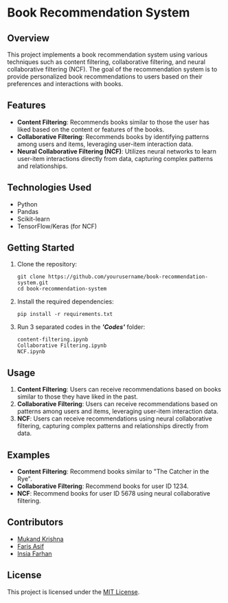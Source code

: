 # Book Recommendation System

## Overview
This project implements a book recommendation system using various techniques such as content filtering, collaborative filtering, and neural collaborative filtering (NCF). 
The goal of the recommendation system is to provide personalized book recommendations to users based on their preferences and interactions with books.

## Features
- **Content Filtering**: Recommends books similar to those the user has liked based on the content or features of the books.
- **Collaborative Filtering**: Recommends books by identifying patterns among users and items, leveraging user-item interaction data.
- **Neural Collaborative Filtering (NCF)**: Utilizes neural networks to learn user-item interactions directly from data, capturing complex patterns and relationships.

## Technologies Used
- Python
- Pandas
- Scikit-learn
- TensorFlow/Keras (for NCF)

## Getting Started
1. Clone the repository:
    ```
    git clone https://github.com/yourusername/book-recommendation-system.git
    cd book-recommendation-system
    ```
2. Install the required dependencies:

    ```
    pip install -r requirements.txt
    ```
3. Run 3 separated codes in the ***'Codes'*** folder:

    ```
    content-filtering.ipynb
    Collaborative Filtering.ipynb
    NCF.ipynb
    ```

## Usage
1. **Content Filtering**: Users can receive recommendations based on books similar to those they have liked in the past. 
2. **Collaborative Filtering**: Users can receive recommendations based on patterns among users and items, leveraging user-item interaction data.
3. **NCF**: Users can receive recommendations using neural collaborative filtering, capturing complex patterns and relationships directly from data.

## Examples
- **Content Filtering**: Recommend books similar to "The Catcher in the Rye".
- **Collaborative Filtering**: Recommend books for user ID 1234.
- **NCF**: Recommend books for user ID 5678 using neural collaborative filtering.

## Contributors
- [Mukand Krishna](https://github.com/MukandKrishna)
- [Faris Asif](https://github.com/name)
- [Insia Farhan](https://github.com/name)

## License
This project is licensed under the [MIT License](LICENSE).
